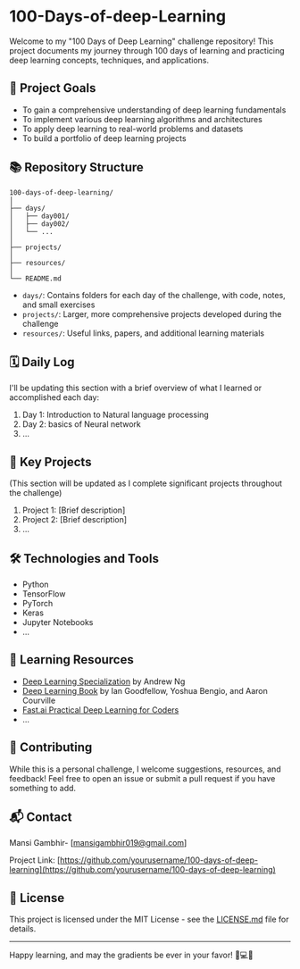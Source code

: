 # 100-Days-of-deep-Learning


Welcome to my "100 Days of Deep Learning" challenge repository! This project documents my journey through 100 days of learning and practicing deep learning concepts, techniques, and applications.

## 🎯 Project Goals

- To gain a comprehensive understanding of deep learning fundamentals
- To implement various deep learning algorithms and architectures
- To apply deep learning to real-world problems and datasets
- To build a portfolio of deep learning projects

## 📚 Repository Structure

```
100-days-of-deep-learning/
│
├── days/
│   ├── day001/
│   ├── day002/
│   └── ...
│
├── projects/
│
├── resources/
│
└── README.md
```

- `days/`: Contains folders for each day of the challenge, with code, notes, and small exercises
- `projects/`: Larger, more comprehensive projects developed during the challenge
- `resources/`: Useful links, papers, and additional learning materials

## 🗓️ Daily Log

I'll be updating this section with a brief overview of what I learned or accomplished each day:

1. Day 1: Introduction to Natural language processing
2. Day 2: basics of Neural network
3. ...

## 🚀 Key Projects

(This section will be updated as I complete significant projects throughout the challenge)

1. Project 1: [Brief description]
2. Project 2: [Brief description]
3. ...

## 🛠️ Technologies and Tools

- Python
- TensorFlow
- PyTorch
- Keras
- Jupyter Notebooks
- ...

## 📖 Learning Resources

- [Deep Learning Specialization](https://www.coursera.org/specializations/deep-learning) by Andrew Ng
- [Deep Learning Book](https://www.deeplearningbook.org/) by Ian Goodfellow, Yoshua Bengio, and Aaron Courville
- [Fast.ai Practical Deep Learning for Coders](https://course.fast.ai/)
- ...

## 🤝 Contributing

While this is a personal challenge, I welcome suggestions, resources, and feedback! Feel free to open an issue or submit a pull request if you have something to add.

## 📬 Contact

Mansi Gambhir- [mansigambhir019@gmail.com]

Project Link: [https://github.com/yourusername/100-days-of-deep-learning](https://github.com/yourusername/100-days-of-deep-learning)

## 📄 License

This project is licensed under the MIT License - see the [LICENSE.md](LICENSE.md) file for details.

---

Happy learning, and may the gradients be ever in your favor! 🧠💻🚀
